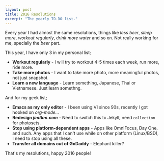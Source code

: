 ```yaml
---
layout: post
title: 2016 Resolutions
excerpt: "The yearly TO-DO list."
---
```

Every year I had almost the same resolutions, things like *less beer*, *sleep more*, *workout regularly*, *drink more water* and so on. Not really working for me, specially the *beer* part.

This year, I have only 3 in my personal list;

- **Workout regularly** - I will try to workout 4-5 times each week, run more, ride more.
- **Take more photos** - I want to take more photo, more meaningful photos, not just snapshot.
- **Learn a new language** - Learn something, Japanese, Thai or Vietnamese. Just learn somethng.

And for my geek list;

- **Emacs as my only editor** - I been using VI since 90s, recently I got hooked on *org-mode*...
- **Redesign _jimtkm.com_** - Need to switch this to Jekyll, need `collection` for photosets.
- **Stop using platform-dependent apps** - Apps like OmniFocus, Day One, and such. Any apps that I can't use while on other platform (Linux/BSD), I need to stop using all these.
- **Transfer all domains out of GoDaddy** - Elephant killer?

That's my resolutions, happy 2016 people!
